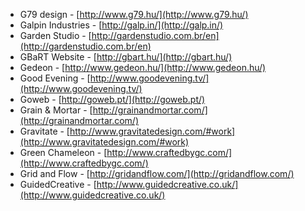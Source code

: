  * G79 design - [http://www.g79.hu/](http://www.g79.hu/)
 * Galpin Industries - [http://galp.in/](http://galp.in/)
 * Garden Studio - [http://gardenstudio.com.br/en](http://gardenstudio.com.br/en)
 * GBaRT Website - [http://gbart.hu/](http://gbart.hu/)
 * Gedeon - [http://www.gedeon.hu/](http://www.gedeon.hu/)
 * Good Evening - [http://www.goodevening.tv/](http://www.goodevening.tv/)
 * Goweb - [http://goweb.pt/](http://goweb.pt/)
 * Grain & Mortar - [http://grainandmortar.com/](http://grainandmortar.com/)
 * Gravitate - [http://www.gravitatedesign.com/#work](http://www.gravitatedesign.com/#work)
 * Green Chameleon - [http://www.craftedbygc.com/](http://www.craftedbygc.com/)
 * Grid and Flow - [http://gridandflow.com/](http://gridandflow.com/)
 * GuidedCreative - [http://www.guidedcreative.co.uk/](http://www.guidedcreative.co.uk/)